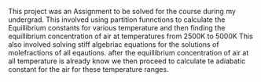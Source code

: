 This project was an Assignment to be solved for the course during my undergrad.
This involved using partition funnctions to calculate the Equillibrium constants for various temperature and then finding the equillibrium concentration of air at temperatures from 2500K to 5000K
This also involved solving stiff algebriac equations for the solutions of molefractions of all eqautions. after the equillibrium concentration of air at all temperature is already know we then proceed to calculate te adiabatic constant for the air for these temperature ranges.
